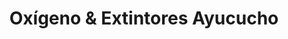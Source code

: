 ---
title: "Oxígeno & Extintores Ayucucho"
url: /ayacucho/oxigeno-und-extintores-ayucucho/
shop: gas
---